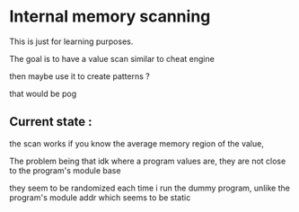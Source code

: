 # Internal memory scanning

This is just for learning purposes.

The goal is to have a value scan similar to cheat engine

then maybe use it to create patterns ?

that would be pog

## Current state :
the scan works if you know the average memory region of the value,

The problem being that idk where a program values are, they are not close to the program's module base

they seem to be randomized each time i run the dummy program, unlike the program's module addr which seems to be static
